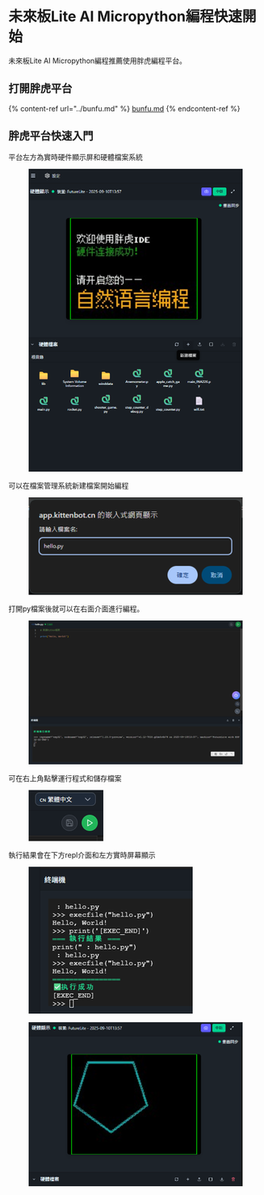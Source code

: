 # 未來板Lite AI Micropython編程快速開始

未來板Lite AI Micropython編程推薦使用胖虎編程平台。

## 打開胖虎平台

{% content-ref url="../bunfu.md" %}
[bunfu.md](../bunfu.md)
{% endcontent-ref %}

## 胖虎平台快速入門

平台左方為實時硬件顯示屏和硬體檔案系統

<figure><img src="../../../.gitbook/assets/image (181).png" alt=""><figcaption></figcaption></figure>

可以在檔案管理系統新建檔案開始編程

<figure><img src="../../../.gitbook/assets/image (182).png" alt=""><figcaption></figcaption></figure>

打開py檔案後就可以在右面介面進行編程。

<figure><img src="../../../.gitbook/assets/image (183).png" alt=""><figcaption></figcaption></figure>

可在右上角點擊運行程式和儲存檔案

<figure><img src="../../../.gitbook/assets/image (184).png" alt=""><figcaption></figcaption></figure>

執行結果會在下方repl介面和左方實時屏幕顯示

<figure><img src="../../../.gitbook/assets/image (185).png" alt=""><figcaption></figcaption></figure>

<figure><img src="../../../.gitbook/assets/image (186).png" alt=""><figcaption></figcaption></figure>

